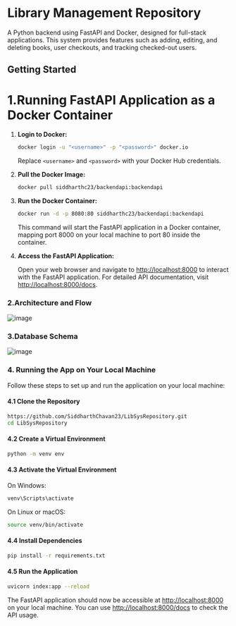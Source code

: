 # Library Management Repository

A Python backend using FastAPI and Docker, designed for full-stack applications. This system provides features such as adding, editing, and deleting books, user checkouts, and tracking checked-out users.

## Getting Started

# 1.Running FastAPI Application as a Docker Container

1. **Login to Docker:**

    ```bash
    docker login -u "<username>" -p "<password>" docker.io
    ```

    Replace `<username>` and `<password>` with your Docker Hub credentials.

2. **Pull the Docker Image:**

    ```bash
    docker pull siddharthc23/backendapi:backendapi
     ```

3. **Run the Docker Container:**

    ```bash
    docker run -d -p 8080:80 siddharthc23/backendapi:backendapi
    ```

    This command will start the FastAPI application in a Docker container, mapping port 8000 on your local machine to port 80 inside the container.

4. **Access the FastAPI Application:**

    Open your web browser and navigate to [http://localhost:8000](http://localhost:8000) to interact with the FastAPI application. For detailed API documentation, visit [http://localhost:8000/docs](http://localhost:8000/docs).

### 2.Architecture and Flow 

![image](https://github.com/SiddharthChavan23/LibSysRepository/assets/88672777/f7dbcd40-e1f3-480f-85fa-3a0f11c9a515)

### 3.Database Schema

![image](https://github.com/SiddharthChavan23/LibSysRepository/assets/88672777/693f2219-7d7b-4d4b-a1c7-2732ee2c781a)

### 4. Running the App on Your Local Machine

Follow these steps to set up and run the application on your local machine:

#### 4.1 Clone the Repository

```bash
https://github.com/SiddharthChavan23/LibSysRepository.git
cd LibSysRepository
```

#### 4.2 Create a Virtual Environment

```bash
python -m venv env
```

#### 4.3 Activate the Virtual Environment

On Windows:

```bash
venv\Scripts\activate
```

On Linux or macOS:

```bash
source venv/bin/activate
```

#### 4.4 Install Dependencies

```bash
pip install -r requirements.txt
```

#### 4.5 Run the Application

```bash
uvicorn index:app --reload
```

The FastAPI application should now be accessible at [http://localhost:8000](http://localhost:8000) on your local machine. You can use [http://localhost:8000/docs](http://localhost:8000/docs) to check the API usage.









